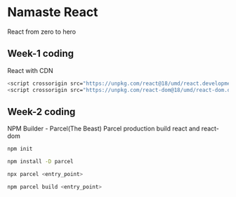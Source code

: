 # Namaste React

React from zero to hero

## Week-1 coding

React with CDN
```bash
<script crossorigin src="https://unpkg.com/react@18/umd/react.development.js"></script>
<script crossorigin src="https://unpkg.com/react-dom@18/umd/react-dom.development.js"></script>
```
## Week-2 coding

NPM
Builder - Parcel(The Beast)
Parcel production build
react and react-dom

```bash
npm init

npm install -D parcel

npx parcel <entry_point>

npm parcel build <entry_point>
```

